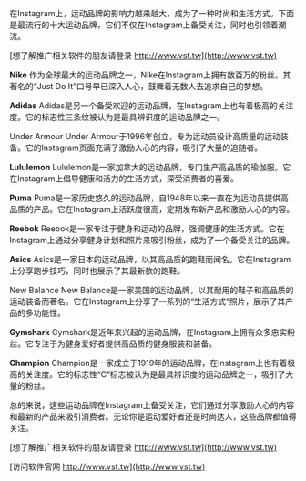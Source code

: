 在Instagram上，运动品牌的影响力越来越大，成为了一种时尚和生活方式。下面是最流行的十大运动品牌，它们不仅在Instagram上备受关注，同时也引领着潮流。

[想了解推广相关软件的朋友请登录 http://www.vst.tw](http://www.vst.tw)

**Nike**
作为全球最大的运动品牌之一，Nike在Instagram上拥有数百万的粉丝。其著名的“Just Do It”口号早已深入人心，鼓舞着无数人去追求自己的梦想。

**Adidas**
Adidas是另一个备受欢迎的运动品牌，在Instagram上也有着极高的关注度。它的标志性三条纹被认为是最具辨识度的运动品牌之一。

Under Armour
Under Armour于1996年创立，专为运动员设计高质量的运动装备。它的Instagram页面充满了激励人心的内容，吸引了大量的追随者。

**Lululemon**
Lululemon是一家加拿大的运动品牌，专门生产高品质的瑜伽服。它在Instagram上倡导健康和活力的生活方式，深受消费者的喜爱。

**Puma**
Puma是一家历史悠久的运动品牌，自1948年以来一直在为运动员提供高品质的产品。它在Instagram上活跃度很高，定期发布新产品和激励人心的内容。

**Reebok**
Reebok是一家专注于健身和运动的品牌，强调健康的生活方式。它在Instagram上通过分享健身计划和照片来吸引粉丝，成为了一个备受关注的品牌。

**Asics**
Asics是一家日本的运动品牌，以其高品质的跑鞋而闻名。它在Instagram上分享跑步技巧，同时也展示了其最新款的跑鞋。

New Balance
New Balance是一家美国的运动品牌，以其耐用的鞋子和高品质的运动装备而著名。它在Instagram上分享了一系列的“生活方式”照片，展示了其产品的多功能性。

**Gymshark**
Gymshark是近年来兴起的运动品牌，在Instagram上拥有众多忠实粉丝。它专注于为健身爱好者提供高品质的健身服装和装备。

**Champion**
Champion是一家成立于1919年的运动品牌，在Instagram上也有着极高的关注度。它的标志性“C”标志被认为是最具辨识度的运动品牌之一，吸引了大量的粉丝。

总的来说，这些运动品牌在Instagram上备受关注，它们通过分享激励人心的内容和最新的产品来吸引消费者。无论你是运动爱好者还是时尚达人，这些品牌都值得关注。

[想了解推广相关软件的朋友请登录 http://www.vst.tw](http://www.vst.tw)


[访问软件官网 http://www.vst.tw](http://www.vst.tw)
